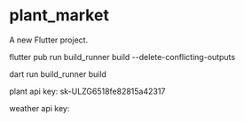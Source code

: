 # plant_market

A new Flutter project.

flutter pub run build_runner build --delete-conflicting-outputs

dart run build_runner build

plant api key: sk-ULZG6518fe82815a42317

weather api key: 